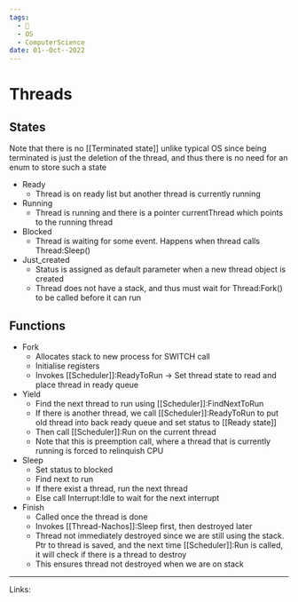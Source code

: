 ```yaml
---
tags:
  - 🌱
  - OS
  - ComputerScience 
date: 01--Oct--2022
---
```


# Threads

## States
Note that there is no [[Terminated state]] unlike typical OS since being terminated is just the deletion of the thread, and thus there is no need for an enum to store such a state
- Ready
    - Thread is on ready list but another thread is currently running
- Running
    - Thread is running and there is a pointer currentThread which points to the running thread
- Blocked
    - Thread is waiting for some event. Happens when thread calls Thread:Sleep()
- Just_created
    - Status is assigned as default parameter when a new thread object is created
    - Thread does not have a stack, and thus must wait for Thread:Fork() to be called before it can run

## Functions
- Fork
    - Allocates stack to new process for SWITCH call
    - Initialise registers
    - Invokes [[Scheduler]]:ReadyToRun → Set thread state to read and place thread in ready queue
- Yield
    - Find the next thread to run using [[Scheduler]]:FindNextToRun
    - If there is another thread, we call [[Scheduler]]:ReadyToRun to put old thread into back ready queue and set status to [[Ready state]]
    - Then call [[Scheduler]]:Run on the current thread
    - Note that this is preemption call, where a thread that is currently running is forced to relinquish CPU
- Sleep
    - Set status to blocked
    - Find next to run
    - If there exist a thread, run the next thread
    - Else call Interrupt:Idle to wait for the next interrupt
- Finish
    - Called once the thread is done
    - Invokes [[Thread-Nachos]]:Sleep first, then destroyed later
    - Thread not immediately destroyed since we are still using the stack. Ptr to thread is saved, and the next time [[Scheduler]]:Run is called, it will check if there is a thread to destroy
    - This ensures thread not destroyed when we are on stack

---
Links: 
